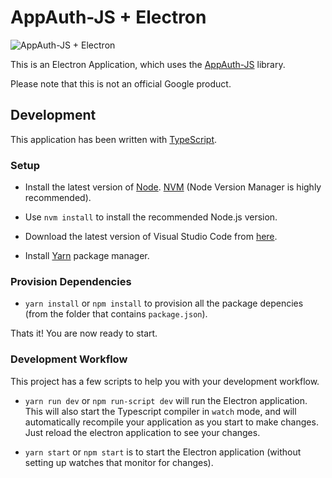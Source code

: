 # AppAuth-JS + Electron

![AppAuth-JS + Electron](https://rawgit.com/googlesamples/appauth-js-electron-sample/master/logo.svg)

This is an Electron Application, which uses the [AppAuth-JS](https://github.com/openid/AppAuth-JS) library.

Please note that this is not an official Google product.

## Development

This application has been written with [TypeScript](https://typescriptlang.org).

### Setup

* Install the latest version of [Node](https://nodejs.org/en/).
  [NVM](https://github.com/creationix/nvm)
  (Node Version Manager is highly recommended).

* Use `nvm install` to install the recommended Node.js version.

* Download the latest version of Visual Studio Code from
  [here](https://code.visualstudio.com/).

* Install [Yarn](https://yarnpkg.com/en/docs/install) package manager.

### Provision Dependencies

* `yarn install` or `npm install` to provision all the package depencies (from the folder that contains `package.json`).

Thats it! You are now ready to start.

### Development Workflow

This project has a few scripts to help you with your development workflow.

* `yarn run dev` or `npm run-script dev` will run the Electron application. This will also start the Typescript compiler in `watch` mode, and will automatically recompile your application as you start to make changes. Just reload the electron application to see your changes.

* `yarn start` or `npm start` is to start the Electron application (without setting up watches that monitor for changes).
